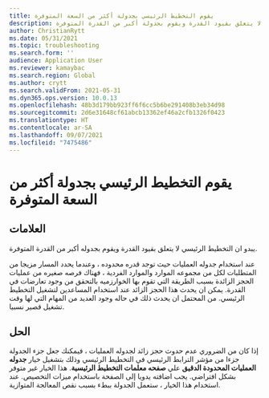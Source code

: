 ```yaml
---
title: يقوم التخطيط الرئيسي بجدولة أكثر من السعة المتوفرة
description: يبدو ان التخطيط الرئيسي لا يتعلق بقيود القدرة ويقوم بجدولة أكبر من القدرة المتوفرة
author: ChristianRytt
ms.date: 05/31/2021
ms.topic: troubleshooting
ms.search.form: ''
audience: Application User
ms.reviewer: kamaybac
ms.search.region: Global
ms.author: crytt
ms.search.validFrom: 2021-05-31
ms.dyn365.ops.version: 10.0.13
ms.openlocfilehash: 48b3d179bb923ff6f6cc5b6be291408b3eb34d98
ms.sourcegitcommit: 2d6e31648cf61abcb13362ef46a2cfb1326f0423
ms.translationtype: HT
ms.contentlocale: ar-SA
ms.lasthandoff: 09/07/2021
ms.locfileid: "7475486"
---
```

# <a name="master-planning-is-scheduling-more-than-the-available-capacity"></a>يقوم التخطيط الرئيسي بجدولة أكثر من السعة المتوفرة

## <a name="symptoms"></a>العلامات

يبدو ان التخطيط الرئيسي لا يتعلق بقيود القدرة ويقوم بجدوله أكبر من القدرة المتوفرة.

عند استخدام جدوله العمليات حيث توجد قدره محدوده ، وعندما يحدد المسار مزيجا من المتطلبات لكل من مجموعه الموارد والموارد الفردية ، فهناك فرصه صغيره من عمليات الحجز الزائدة بسبب الطريقة التي تقوم بها الخوارزميه بالتحقق من وجود تعارضات في القدرة. يمكن ان يحدث هذا الحجز الزائد عند استخدام المساعدين لتشغيل التخطيط الرئيسي. من المحتمل ان يحدث ذلك في حاله وجود العديد من المهام التي لها وقت تشغيل قصير نسبيا.

## <a name="resolution"></a>الحل

إذا كان من الضروري عدم حدوث حجز زائد لجدوله العمليات ، فيمكنك جعل جزء الجدولة جزءا من مؤشر الترابط الرئيسي في التخطيط الرئيسي وذلك بتشغيل خيار **جدوله العمليات المحدودة الدقيق** علي **صفحه معلمات التخطيط الرئيسية**. هذا الخيار غير متوفر بشكل افتراضي. يجب اضافته يدويا إلى الصفحة باستخدام ميزات التخصيص. عند استخدام هذا الخيار ، ستعمل الجدولة ببطء بسبب نقص المعالجة المتوازية.
